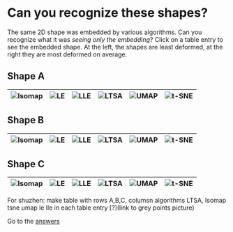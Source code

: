 Can you recognize these shapes?
===============================
The same 2D shape was embedded by various algorithms. Can you recognize what it was *seeing only the embedding*? Click on a table entry to see the embedded shape. At the left, the shapes are least deformed, at the right they are most deformed on average.


## Shape A 

| ![Isomap](manifold-learning-examples/aspect-ratio-plots/Geographic_explain/US/US_Isomap_01_gray.png) | ![LE](manifold-learning-examples/aspect-ratio-plots/Geographic_explain/US/US_LE_01_gray.png) | ![LLE](manifold-learning-examples/aspect-ratio-plots/Geographic_explain/US/US_LLE_01_gray.png) | ![LTSA](manifold-learning-examples/aspect-ratio-plots/Geographic_explain/US/US_LTSA_01_gray.png) | ![UMAP](manifold-learning-examples/aspect-ratio-plots/Geographic_explain/US/US_Umap_01_gray.png) | ![t-SNE](manifold-learning-examples/aspect-ratio-plots/Geographic_explain/US/US_t-SNE_01_gray.png) |
|:---:|:---:|:---:|:---:|:---:|:---:|

## Shape B 

| ![Isomap](manifold-learning-examples/aspect-ratio-plots/Geographic_explain/EU/EU_Isomap_01_gray.png) | ![LE](manifold-learning-examples/aspect-ratio-plots/Geographic_explain/EU/EU_LE_01_gray.png) | ![LLE](manifold-learning-examples/aspect-ratio-plots/Geographic_explain/EU/EU_LLE_01_gray.png) | ![LTSA](manifold-learning-examples/aspect-ratio-plots/Geographic_explain/EU/EU_LTSA_01_gray.png) | ![UMAP](manifold-learning-examples/aspect-ratio-plots/Geographic_explain/EU/EU_Umap_01_gray.png) | ![t-SNE](manifold-learning-examples/aspect-ratio-plots/Geographic_explain/EU/EU_t-SNE_01_gray.png) |
|:---:|:---:|:---:|:---:|:---:|:---:|

## Shape C 

| ![Isomap](manifold-learning-examples/aspect-ratio-plots/Geographic_explain/CN/CN_Isomap_01_gray.png) | ![LE](manifold-learning-examples/aspect-ratio-plots/Geographic_explain/CN/CN_LE_01_gray.png) | ![LLE](manifold-learning-examples/aspect-ratio-plots/Geographic_explain/CN/CN_LLE_01_gray.png) | ![LTSA](manifold-learning-examples/aspect-ratio-plots/Geographic_explain/CN/CN_LTSA_01_gray.png) | ![UMAP](manifold-learning-examples/aspect-ratio-plots/Geographic_explain/CN/CN_Umap_01_gray.png) | ![t-SNE](manifold-learning-examples/aspect-ratio-plots/Geographic_explain/CN/CN_t-SNE_01_gray.png) |
|:---:|:---:|:---:|:---:|:---:|:---:|



For shuzhen: make table with rows A,B,C, columsn algorithms LTSA, Isomap tsne umap le lle
in each table entry [?](link to grey points picture)

Go to the [answers](/maps-embeddings.md)
